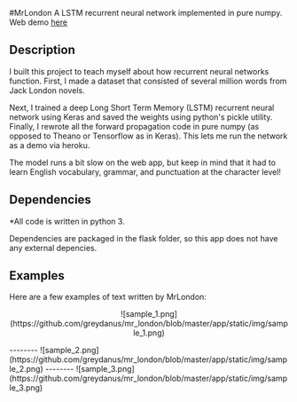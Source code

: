 #MrLondon
A LSTM recurrent neural network implemented in pure numpy. Web demo [here](https://mr-london.herokuapp.com/)

Description
-----------
I built this project to teach myself about how recurrent neural networks function. First, I made a dataset that consisted of several million words from Jack London novels.

Next, I trained a deep Long Short Term Memory (LSTM) recurrent neural network using Keras and saved the weights using python's pickle utility. Finally, I rewrote all the forward propagation code in pure numpy (as opposed to Theano or Tensorflow as in Keras). This lets me run the network as a demo via heroku.

The model runs a bit slow on the web app, but keep in mind that it had to learn English vocabulary, grammar, and punctuation at the character level!

Dependencies
--------
*All code is written in python 3.

Dependencies are packaged in the flask folder, so this app does not have any external depencies.

Examples
--------
Here are a few examples of text written by MrLondon:

<p align="center">
![sample_1.png](https://github.com/greydanus/mr_london/blob/master/app/static/img/sample_1.png)
</p>
--------
![sample_2.png](https://github.com/greydanus/mr_london/blob/master/app/static/img/sample_2.png)
--------
![sample_3.png](https://github.com/greydanus/mr_london/blob/master/app/static/img/sample_3.png)
